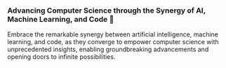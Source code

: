 ### Advancing Computer Science through the Synergy of AI, Machine Learning, and Code 👋

Embrace the remarkable synergy between artificial intelligence, machine learning, and code, as they converge to empower computer science with unprecedented insights, enabling groundbreaking advancements and opening doors to infinite possibilities.
